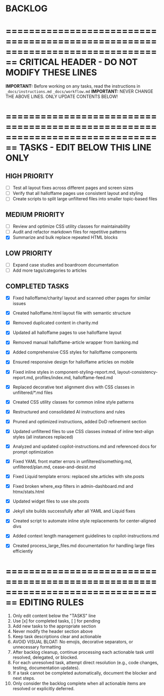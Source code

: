 # BACKLOG

================================================================================
CRITICAL HEADER - DO NOT MODIFY THESE LINES
================================================================================

**IMPORTANT:** Before working on any tasks, read the instructions in `_docs/instructions.md` `_docs/workflow.md`
**IMPORTANT:** NEVER CHANGE THE ABOVE LINES. ONLY UPDATE CONTENTS BELOW!

================================================================================
TASKS - EDIT BELOW THIS LINE ONLY
================================================================================

## HIGH PRIORITY
- [ ] Test all layout fixes across different pages and screen sizes
- [ ] Verify that all halloffame pages use consistent layout and styling
- [ ] Create scripts to split large unfiltered files into smaller topic-based files

## MEDIUM PRIORITY
- [ ] Review and optimize CSS utility classes for maintainability
- [ ] Audit and refactor markdown files for repetitive patterns
- [x] Summarize and bulk replace repeated HTML blocks

## LOW PRIORITY
- [ ] Expand case studies and boardroom documentation
- [ ] Add more tags/categories to articles

## COMPLETED TASKS
- [x] Fixed halloffame/charity/ layout and scanned other pages for similar issues
- [x] Created halloffame.html layout file with semantic structure
- [x] Removed duplicated content in charity.md
- [x] Updated all halloffame pages to use halloffame layout
- [x] Removed manual halloffame-article wrapper from banking.md
- [x] Added comprehensive CSS styles for halloffame components
- [x] Ensured responsive design for halloffame articles on mobile
- [x] Fixed inline styles in component-styling-report.md, layout-consistency-report.md, profiles/index.md, halloffame-feed.md
- [x] Replaced decorative text alignment divs with CSS classes in unfiltered/*.md files
- [x] Created CSS utility classes for common inline style patterns
- [x] Restructured and consolidated AI instructions and rules
- [x] Pruned and optimized instructions, added DoD refinement section
- [x] Updated unfiltered files to use CSS classes instead of inline text-align styles (all instances replaced)
- [x] Analyzed and updated copilot-instructions.md and referenced docs for prompt optimization
- [x] Fixed YAML front matter errors in unfiltered/something.md, unfiltered/plan.md, cease-and-desist.md
- [x] Fixed Liquid template errors: replaced site.articles with site.posts
- [x] Fixed broken where_exp filters in admin-dashboard.md and htmx/stats.html
- [x] Updated widget files to use site.posts
- [x] Jekyll site builds successfully after all YAML and Liquid fixes
- [x] Created script to automate inline style replacements for center-aligned divs
- [x] Added context length management guidelines to copilot-instructions.md
- [x] Created process_large_files.md documentation for handling large files efficiently


================================================================================
EDITING RULES
================================================================================
1. Only edit content below the "TASKS" line
2. Use [x] for completed tasks, [ ] for pending
3. Add new tasks to the appropriate section
4. Never modify the header section above
5. Keep task descriptions clear and actionable
6. AVOID VISUAL BLOAT: No emojis, decorative separators, or unnecessary formatting
7. After backlog cleanup, continue processing each actionable task until resolved, delegated, or blocked.
8. For each unresolved task, attempt direct resolution (e.g., code changes, testing, documentation updates).
9. If a task cannot be completed automatically, document the blocker and next steps.
10. Only consider the backlog complete when all actionable items are resolved or explicitly deferred.